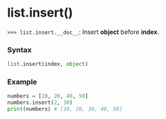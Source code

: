 # list.insert()

`>>> list.insert.__doc__`: Insert **object** before **index**.

### Syntax
```python
list.insert(index, object)
```

### Example

```python
numbers = [10, 20, 40, 50]
numbers.insert(2, 30)
print(numbers) # [10, 20, 30, 40, 50]
```